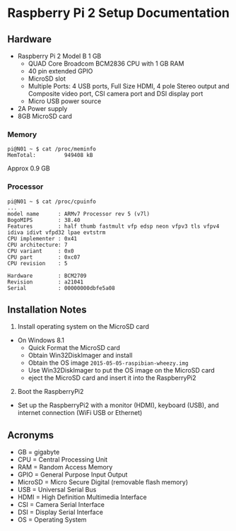 # Raspberry Pi 2 Setup Documentation

## Hardware

- Raspberry Pi 2 Model B 1 GB
  - QUAD Core Broadcom BCM2836 CPU with 1 GB RAM
  - 40 pin extended GPIO
  - MicroSD slot
  - Multiple Ports: 4 USB ports, Full Size HDMI, 4 pole Stereo output and Composite video port, CSI camera port and DSI display port
  - Micro USB power source
- 2A Power supply
- 8GB MicroSD card

### Memory

```
pi@N01 ~ $ cat /proc/meminfo
MemTotal:         949408 kB
```

Approx 0.9 GB

### Processor

```
pi@N01 ~ $ cat /proc/cpuinfo
...
model name      : ARMv7 Processor rev 5 (v7l)
BogoMIPS        : 38.40
Features        : half thumb fastmult vfp edsp neon vfpv3 tls vfpv4 idiva idivt vfpd32 lpae evtstrm
CPU implementer : 0x41
CPU architecture: 7
CPU variant     : 0x0
CPU part        : 0xc07
CPU revision    : 5

Hardware        : BCM2709
Revision        : a21041
Serial          : 00000000dbfe5a08
```

## Installation Notes

1. Install operating system on the MicroSD card
  - On Windows 8.1
    - Quick Format the MicroSD card
    - Obtain Win32DiskImager and install
    - Obtain the OS image `2015-05-05-raspibian-wheezy.img`
    - Use Win32DiskImager to put the OS image on the MicroSD card
    - eject the MicroSD card and insert it into the RaspberryPi2
2. Boot the RaspberryPi2
  - Set up the RaspberryPi2 with a monitor (HDMI), keyboard (USB), and internet connection (WiFi USB or Ethernet)

## Acronyms

- GB = gigabyte
- CPU = Central Processing Unit
- RAM = Random Access Memory
- GPIO = General Purpose Input Output
- MicroSD = Micro Secure Digital (removable flash memory)
- USB = Universal Serial Bus
- HDMI = High Definition Multimedia Interface
- CSI = Camera Serial Interface
- DSI = Display Serial Interface
- OS = Operating System

